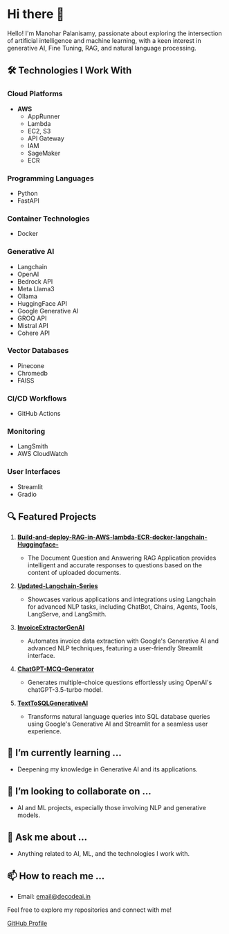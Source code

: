 # Hi there 👋

Hello! I'm Manohar Palanisamy, passionate about exploring the intersection of artificial intelligence and machine learning, with a keen interest in generative AI, Fine Tuning, RAG, and natural language processing.

## 🛠️ Technologies I Work With

### Cloud Platforms
- **AWS**
  - AppRunner
  - Lambda
  - EC2, S3
  - API Gateway
  - IAM
  - SageMaker
  - ECR

### Programming Languages
- Python
- FastAPI

### Container Technologies
- Docker

### Generative AI
- Langchain
- OpenAI
- Bedrock API
- Meta Llama3
- Ollama
- HuggingFace API
- Google Generative AI
- GROQ API
- Mistral API
- Cohere API

### Vector Databases
- Pinecone
- Chromedb
- FAISS

### CI/CD Workflows
- GitHub Actions

### Monitoring
- LangSmith
- AWS CloudWatch

### User Interfaces
- Streamlit
- Gradio

## 🔍 Featured Projects

1. **[Build-and-deploy-RAG-in-AWS-lambda-ECR-docker-langchain-Huggingface-](https://github.com/manoharpalanisamy/Build-and-deploy-RAG-in-AWS-lambda-ECR-docker-langchain-Huggingface-)**
   - The Document Question and Answering RAG Application provides intelligent and accurate responses to questions based on the content of uploaded documents.

2. **[Updated-Langchain-Series](https://github.com/manoharpalanisamy/Updated-Langchain-Series)**
   - Showcases various applications and integrations using Langchain for advanced NLP tasks, including ChatBot, Chains, Agents, Tools, LangServe, and LangSmith.

3. **[InvoiceExtractorGenAI](https://github.com/manoharpalanisamy/InvoiceExtractorGenAI)**
   - Automates invoice data extraction with Google's Generative AI and advanced NLP techniques, featuring a user-friendly Streamlit interface.

4. **[ChatGPT-MCQ-Generator](https://github.com/manoharpalanisamy/ChatGPT-MCQ-Generator)**
   - Generates multiple-choice questions effortlessly using OpenAI's chatGPT-3.5-turbo model.

5. **[TextToSQLGenerativeAI](https://github.com/manoharpalanisamy/TextToSQLGenerativeAI)**
   - Transforms natural language queries into SQL database queries using Google's Generative AI and Streamlit for a seamless user experience.

## 🌱 I’m currently learning ...
- Deepening my knowledge in Generative AI and its applications.

## 👯 I’m looking to collaborate on ...
- AI and ML projects, especially those involving NLP and generative models.

## 💬 Ask me about ...
- Anything related to AI, ML, and the technologies I work with.

## 📫 How to reach me ...
- Email: [email@decodeai.in](mailto:email@decodeai.in)

Feel free to explore my repositories and connect with me!

[GitHub Profile](https://github.com/manoharpalanisamy/)
